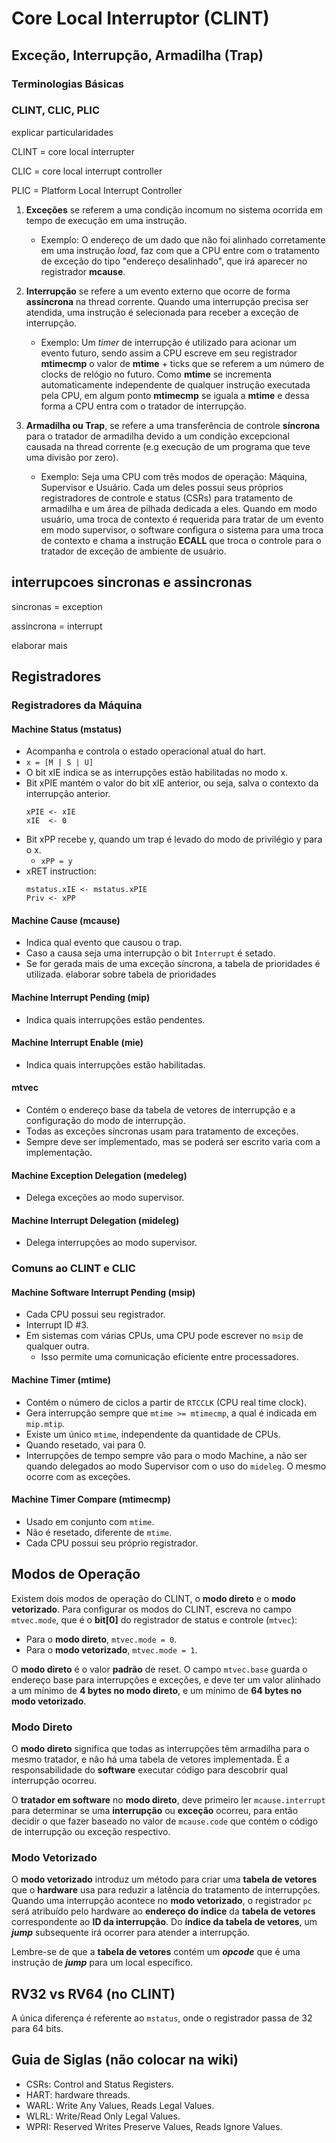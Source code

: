 # Core Local Interruptor (CLINT)

## Exceção, Interrupção, Armadilha (Trap)

### Terminologias Básicas

### CLINT, CLIC, PLIC

explicar particularidades

CLINT = core local interrupter

CLIC = core local interrupt controller

PLIC = Platform Local Interrupt Controller 


1. **Exceções** se referem a uma condição incomum no sistema ocorrida em tempo
  de execução em uma instrução.
    - Exemplo: O endereço de um dado que não foi alinhado corretamente em uma instrução *load*, faz com que a CPU entre com o tratamento de exceção do tipo "endereço
    desalinhado", que irá aparecer no registrador **mcause**. 

2. **Interrupção** se refere a um evento externo que ocorre de forma **assíncrona** na 
  thread corrente.
  Quando uma interrupção precisa ser atendida, uma instrução é selecionada para receber
  a exceção de interrupção.
    - Exemplo: Um *timer* de interrupção é utilizado para acionar um evento futuro,
    sendo assim a CPU escreve em seu registrador **mtimecmp** o valor de **mtime** + ticks que se referem a um número de clocks de relógio no futuro. Como **mtime** 
    se incrementa automaticamente independente de qualquer instrução executada pela CPU,
    em algum ponto **mtimecmp** se iguala a **mtime** e dessa forma a CPU entra com o tratador de interrupção.


3. **Armadilha ou Trap**, se refere a uma transferência de controle **síncrona** para o
  tratador de armadilha devido a um condição excepcional causada na thread corrente (e.g execução de um programa que teve uma divisão por zero).
    - Exemplo: Seja uma CPU com três modos de operação: Máquina, Supervisor e Usuário.
      Cada um deles possui seus próprios registradores de controle e status (CSRs) para
      tratamento de armadilha e um área de pilhada dedicada a eles. Quando em modo usuário, uma troca de contexto é requerida para tratar de um evento em modo supervisor, o software configura o sistema para uma troca de contexto e
      chama a instrução **ECALL** que troca o controle para o tratador de exceção de ambiente de usuário.  

## interrupcoes sincronas e assincronas
sincronas = exception

assincrona = interrupt

elaborar mais

## Registradores

### Registradores da Máquina

#### Machine Status (mstatus)

- Acompanha e controla o estado operacional atual do hart.
- `x = [M | S | U]`
- O bit xIE indica se as interrupções estão habilitadas no modo x.
- Bit xPIE mantém o valor do bit xIE anterior, ou seja, salva o contexto da interrupção anterior.
    ```
    xPIE <- xIE
    xIE  <- 0
    ```
- Bit xPP recebe y, quando um trap é levado do modo de privilégio y para o x.
  - `xPP = y`
- xRET instruction:
  ```
  mstatus.xIE <- mstatus.xPIE
  Priv <- xPP
  ```

#### Machine Cause (mcause)

- Indica qual evento que causou o trap.
- Caso a causa seja uma interrupção o bit `Interrupt` é setado.
- Se for gerada mais de uma exceção síncrona, a tabela de prioridades é utilizada.
elaborar sobre tabela de prioridades

#### Machine Interrupt Pending (mip)

- Indica quais interrupções estão pendentes.

#### Machine Interrupt Enable (mie)

- Indica quais interrupções estão habilitadas.

#### mtvec

- Contém o endereço base da tabela de vetores de interrupção e a configuração do modo de interrupção.
- Todas as exceções síncronas usam para tratamento de exceções.
- Sempre deve ser implementado, mas se poderá ser escrito varia com a implementação. 

#### Machine Exception Delegation (medeleg)

- Delega exceções ao modo supervisor.

#### Machine Interrupt Delegation (mideleg)

- Delega interrupções ao modo supervisor.

### Comuns ao CLINT e CLIC

#### Machine Software Interrupt Pending (msip)

- Cada CPU possui seu registrador.
- Interrupt ID #3.
- Em sistemas com várias CPUs, uma CPU pode escrever no `msip` de qualquer outra.
  - Isso permite uma comunicação eficiente entre processadores.

#### Machine Timer (mtime)

- Contém o número de ciclos a partir de `RTCCLK` (CPU real time clock).
- Gera interrupção sempre que `mtime >= mtimecmp`, a qual é indicada em `mip.mtip`.
- Existe um único `mtime`, independente da quantidade de CPUs.
- Quando resetado, vai para 0.
- Interrupções de tempo sempre vão para o modo Machine, a não ser quando delegados ao modo Supervisor com o uso do `mideleg`. O mesmo ocorre com as exceções.


#### Machine Timer Compare (mtimecmp)

- Usado em conjunto com `mtime`.
- Não é resetado, diferente de `mtime`.
- Cada CPU possui seu próprio registrador.

## Modos de Operação

Existem dois modos de operação do CLINT, o **modo direto** e o **modo vetorizado**.
Para configurar os modos do CLINT, escreva no campo `mtvec.mode`, que é o **bit[0]**
do registrador de status e controle (`mtvec`):

- Para o **modo direto**, `mtvec.mode = 0`.
- Para o **modo vetorizado**, `mtvec.mode = 1`.

O **modo direto** é o valor **padrão** de reset. 
O campo `mtvec.base` guarda o endereço base para interrupções e exceções, e deve ter um valor alinhado a um mínimo de **4 bytes no modo direto**, e um mínimo de **64 bytes no modo vetorizado**.

### Modo Direto

O **modo direto** significa que todas as interrupções têm armadilha para o mesmo tratador, e não há uma tabela de vetores implementada.
É a responsabilidade do **software** executar código para descobrir qual interrupção ocorreu.

O **tratador em software** no **modo direto**, deve primeiro ler `mcause.interrupt` para determinar se uma **interrupção** ou **exceção** ocorreu, para então decidir o que fazer baseado no valor de `mcause.code` que contém o código de interrupção ou exceção respectivo.

### Modo Vetorizado

O **modo vetorizado** introduz um método para criar uma **tabela de vetores** que o **hardware** usa para reduzir a latência do tratamento de interrupções.
Quando uma interrupção acontece no **modo vetorizado**, o registrador `pc` será atribuído pelo hardware ao **endereço do índice** da **tabela de vetores**
correspondente ao **ID da interrupção**. Do **índice da tabela de vetores**, um ***jump*** subsequente irá ocorrer para atender a interrupção.

Lembre-se de que a **tabela de vetores** contém um ***opcode*** que é uma instrução de ***jump*** para um local específico.

## RV32 vs RV64 (no CLINT)

A única diferença é referente ao `mstatus`, onde o registrador passa de 32 para 64 bits.

[//]: # (TODO: devemos explicar oq é cada bit de um registrador. ex: mie.)
[//]: # (falar sobre quando incrementar pc e oq fazer qnd n incrementa)

## Guia de Siglas (não colocar na wiki)

- CSRs: Control and Status Registers.
- HART: hardware threads.
- WARL: Write Any Values, Reads Legal Values.
- WLRL: Write/Read Only Legal Values.
- WPRI: Reserved Writes Preserve Values, Reads Ignore Values.

